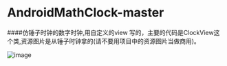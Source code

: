 # AndroidMathClock-master
####仿锤子时钟的数字时钟,用自定义的view 写的，主要的代码是ClockView这个类,资源图片是从锤子时钟拿的(请不要用项目中的资源图片当做商用)。

![image](https://github.com/Assassinss/AndroidMathClock-master/blob/master/screenshots/screenshots.png)

